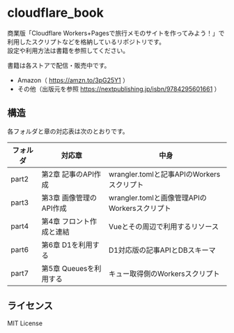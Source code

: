 # cloudflare_book

商業版「Cloudflare Workers+Pagesで旅行メモのサイトを作ってみよう！」で利用したスクリプトなどを格納しているリポジトリです。  
設定や利用方法は書籍を参照してください。

書籍は各ストアで配信・販売中です。
* Amazon（ https://amzn.to/3pG25Y1 ）
* その他（出版元を参照 https://nextpublishing.jp/isbn/9784295601661 ）

## 構造
各フォルダと章の対応表は次のとおりです。

| フォルダ         | 対応章                   | 中身                                          |
| ---------------- | ------------------------ | --------------------------------------------- |
| part2            | 第2章 記事のAPI作成      | wrangler.tomlと記事APIのWorkersスクリプト     |
| part3            | 第3章 画像管理のAPI作成  | wrangler.tomlと画像管理APIのWorkersスクリプト |
| part4            | 第4章 フロント作成と連結 | Vueとその周辺で利用するリソース               |
| part6            | 第6章 D1を利用する       | D1対応版の記事APIとDBスキーマ                 |
| part7            | 第5章 Queuesを利用する   | キュー取得側のWorkersスクリプト               |

## ライセンス
MIT License